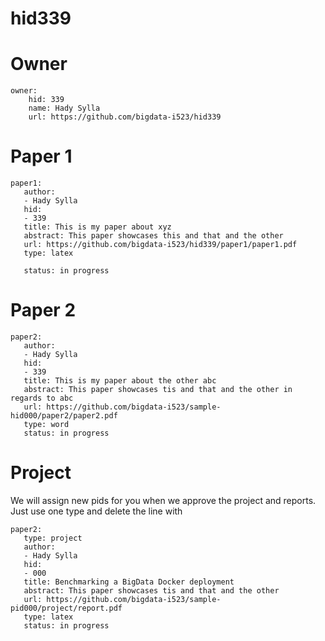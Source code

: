 # hid339

# Owner

```
owner:
    hid: 339
    name: Hady Sylla
    url: https://github.com/bigdata-i523/hid339
```

# Paper 1

```
paper1:
   author:
   - Hady Sylla
   hid:
   - 339
   title: This is my paper about xyz
   abstract: This paper showcases this and that and the other
   url: https://github.com/bigdata-i523/hid339/paper1/paper1.pdf
   type: latex
   
   status: in progress
 ```
   
# Paper 2

```
paper2:
   author:
   - Hady Sylla
   hid:
   - 339
   title: This is my paper about the other abc
   abstract: This paper showcases tis and that and the other in regards to abc
   url: https://github.com/bigdata-i523/sample-hid000/paper2/paper2.pdf   
   type: word
   status: in progress
```

# Project 

We will assign new pids for you when we approve the project and
reports. Just use one type and delete the line with 

```
paper2:
   type: project
   author:
   - Hady Sylla
   hid:
   - 000
   title: Benchmarking a BigData Docker deployment
   abstract: This paper showcases tis and that and the other 
   url: https://github.com/bigdata-i523/sample-pid000/project/report.pdf
   type: latex
   status: in progress
```
   
